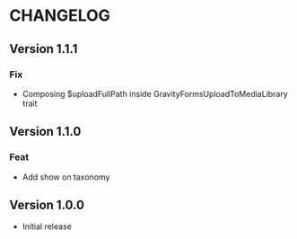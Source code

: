 # CHANGELOG

## Version 1.1.1

### Fix
-	Composing $uploadFullPath inside GravityFormsUploadToMediaLibrary trait

## Version 1.1.0

### Feat

-   Add show on taxonomy

## Version 1.0.0

-   Initial release
